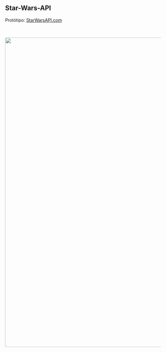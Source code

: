 ## Star-Wars-API

Protótipo: [StarWarsAPI.com](http://isaquesilva.infinityfreeapp.com/Star-Wars-API/)

<br />
<br />

<img alt="" width="1000" src="https://github.com/ZekaBoga/Star-Wars-API/blob/main/assets/images/sample.png">

